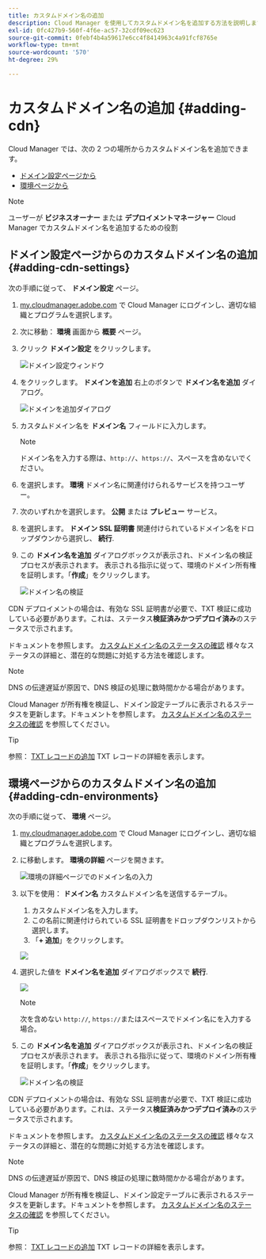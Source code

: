 ```yaml
---
title: カスタムドメイン名の追加
description: Cloud Manager を使用してカスタムドメイン名を追加する方法を説明します。
exl-id: 0fc427b9-560f-4f6e-ac57-32cdf09ec623
source-git-commit: 0febf4b4a59617e6cc4f8414963c4a91fcf8765e
workflow-type: tm+mt
source-wordcount: '570'
ht-degree: 29%

---
```


# カスタムドメイン名の追加 {#adding-cdn}

Cloud Manager では、次の 2 つの場所からカスタムドメイン名を追加できます。

* [ドメイン設定ページから](#adding-cdn-settings)
* [環境ページから](#adding-cdn-environments)

>[!NOTE]
>
>ユーザーが **ビジネスオーナー** または **デプロイメントマネージャー** Cloud Manager でカスタムドメイン名を追加するための役割

## ドメイン設定ページからのカスタムドメイン名の追加 {#adding-cdn-settings}

次の手順に従って、 **ドメイン設定** ページ。

1. [my.cloudmanager.adobe.com](https://my.cloudmanager.adobe.com/) で Cloud Manager にログインし、適切な組織とプログラムを選択します。

1. 次に移動： **環境** 画面から **概要** ページ。

1. クリック **ドメイン設定** をクリックします。

   ![ドメイン設定ウィンドウ](/help/implementing/cloud-manager/assets/cdn/cdn-create.png)

1. をクリックします。 **ドメインを追加** 右上のボタンで **ドメイン名を追加** ダイアログ。

   ![ドメインを追加ダイアログ](/help/implementing/cloud-manager/assets/cdn/add-cdn1.png)

1. カスタムドメイン名を **ドメイン名** フィールドに入力します。

   >[!NOTE]
   >
   >ドメイン名を入力する際は、`http://`、`https://`、スペースを含めないでください。

1. を選択します。 **環境** ドメイン名に関連付けられるサービスを持つユーザー。

1. 次のいずれかを選択します。 **公開** または **プレビュー** サービス。

1. を選択します。 **ドメイン SSL 証明書** 関連付けられているドメイン名をドロップダウンから選択し、 **続行**.

1. この **ドメイン名を追加** ダイアログボックスが表示され、ドメイン名の検証プロセスが表示されます。 表示される指示に従って、環境のドメイン所有権を証明します。「**作成**」をクリックします。

   ![ドメイン名の検証](/help/implementing/cloud-manager/assets/cdn/cdn-create6.png)

CDN デプロイメントの場合は、有効な SSL 証明書が必要で、TXT 検証に成功している必要があります。これは、ステータス&#x200B;**検証済みかつデプロイ済み**&#x200B;のステータスで示されます。

ドキュメントを参照します。 [カスタムドメイン名のステータスの確認](/help/implementing/cloud-manager/custom-domain-names/check-domain-name-status.md) 様々なステータスの詳細と、潜在的な問題に対処する方法を確認します。

>[!NOTE]
>
>DNS の伝達遅延が原因で、DNS 検証の処理に数時間かかる場合があります。
>
>Cloud Manager が所有権を検証し、ドメイン設定テーブルに表示されるステータスを更新します。ドキュメントを参照します。 [カスタムドメイン名のステータスの確認](/help/implementing/cloud-manager/custom-domain-names/check-domain-name-status.md) を参照してください。

>[!TIP]
>
>参照： [TXT レコードの追加](/help/implementing/cloud-manager/custom-domain-names/add-text-record.md) TXT レコードの詳細を表示します。

## 環境ページからのカスタムドメイン名の追加 {#adding-cdn-environments}

次の手順に従って、 **環境** ページ。

1. [my.cloudmanager.adobe.com](https://my.cloudmanager.adobe.com/) で Cloud Manager にログインし、適切な組織とプログラムを選択します。

1. に移動します。 **環境の詳細** ページを開きます。

   ![環境の詳細ページでのドメイン名の入力](/help/implementing/cloud-manager/assets/cdn/cdn-create4.png)

1. 以下を使用： **ドメイン名** カスタムドメイン名を送信するテーブル。

   1. カスタムドメイン名を入力します。
   1. この名前に関連付けられている SSL 証明書をドロップダウンリストから選択します。
   1. 「**+ 追加**」をクリックします。

   ![](/help/implementing/cloud-manager/assets/cdn/cdn-create3.png)

1. 選択した値を **ドメイン名を追加** ダイアログボックスで **続行**.

   ![](/help/implementing/cloud-manager/assets/cdn/cdn-create5.png)

   >[!NOTE]
   >
   >次を含めない `http://`, `https://`またはスペースでドメイン名にを入力する場合。

1. この **ドメイン名を追加** ダイアログボックスが表示され、ドメイン名の検証プロセスが表示されます。 表示される指示に従って、環境のドメイン所有権を証明します。「**作成**」をクリックします。

   ![ドメイン名の検証](/help/implementing/cloud-manager/assets/cdn/cdn-create6.png)

CDN デプロイメントの場合は、有効な SSL 証明書が必要で、TXT 検証に成功している必要があります。これは、ステータス&#x200B;**検証済みかつデプロイ済み**&#x200B;のステータスで示されます。

ドキュメントを参照します。 [カスタムドメイン名のステータスの確認](/help/implementing/cloud-manager/custom-domain-names/check-domain-name-status.md) 様々なステータスの詳細と、潜在的な問題に対処する方法を確認します。

>[!NOTE]
>
>DNS の伝達遅延が原因で、DNS 検証の処理に数時間かかる場合があります。
>
>Cloud Manager が所有権を検証し、ドメイン設定テーブルに表示されるステータスを更新します。ドキュメントを参照します。 [カスタムドメイン名のステータスの確認](/help/implementing/cloud-manager/custom-domain-names/check-domain-name-status.md) を参照してください。

>[!TIP]
>
>参照： [TXT レコードの追加](/help/implementing/cloud-manager/custom-domain-names/add-text-record.md) TXT レコードの詳細を表示します。
